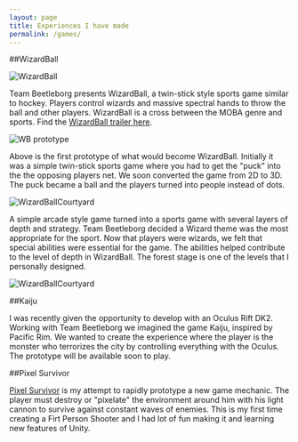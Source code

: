 ```yaml
---
layout: page
title: Experiences I have made
permalink: /games/
---
```



##WizardBall

![WizardBall](https://kgingras.github.io/Images/WBlogoWhiteBackground.PNG)

Team Beetleborg presents WizardBall, a twin-stick style sports game similar to hockey. Players control wizards and massive spectral hands to throw the ball and other players. WizardBall is a cross between the MOBA genre and sports. Find the [WizardBall trailer here](https://www.youtube.com/watch?v=9yQ9mQQl8C8).

![WB prototype](https://kgingras.github.io/Images/WBprototype.PNG)

Above is the first prototype of what would become WizardBall.  Initially it was a simple twin-stick sports game where you had to get the "puck" into the the opposing players net. We soon converted the game from 2D to 3D. The puck became a ball and the players turned into people instead of dots.

![WizardBallCourtyard](https://kgingras.github.io/Images/WBcourtyardClose.PNG)

A simple arcade style game turned into a sports game with several layers of depth and strategy. Team Beetleborg decided a Wizard theme was the most appropriate for the sport. Now that players were wizards, we felt that special abilities were essential for the game. The abilities helped contribute to the level of depth in WizardBall. The forest stage is one of the levels that I personally designed. 

![WizardBallCourtyard](https://kgingras.github.io/Images/WBforest.PNG)

##Kaiju

I was recently given the opportunity to develop with an Oculus Rift DK2. Working with Team Beetleborg we imagined the game Kaiju, inspired by Pacific Rim. We wanted to create the experience where the player is the monster who terrorizes the city by controlling everything with the Oculus. The prototype will be available soon to play.

##Pixel Survivor

[Pixel Survivor](http://kgingras.github.io/PixelSurvivor/PixelSurvivor) is my attempt to rapidly prototype a new game mechanic. The player must destroy or "pixelate" the environment around him with his light cannon to survive against constant waves of enemies. This is my first time creating a Firt Person Shooter and I had lot of fun making it and learning new features of Unity.